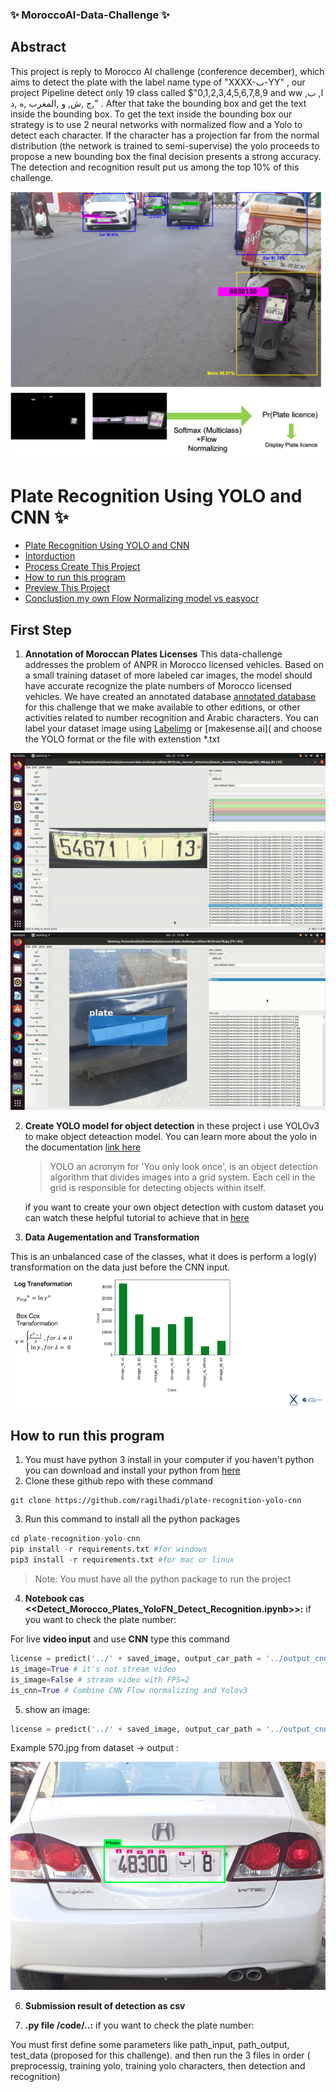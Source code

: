 ### ✨ MoroccoAI-Data-Challenge ✨

## Abstract
  This project is reply to Morocco AI challenge (conference december), which aims to detect the plate with the label name type of "XXXX-ﺏ-YY" , our project Pipeline detect only 19 class called $"0,1,2,3,4,5,6,7,8,9 and ww ,ا, ب ,ج ,ش, و ,المغرب ,ه ,د" . After that take the bounding box and get the text inside the bounding box. To get the text inside the bounding box our strategy is to use 2 neural networks with normalized flow and a Yolo to detect each character. If the character has a projection far from the normal distribution (the network is trained to semi-supervise) the yolo proceeds to propose a new bounding box the final decision presents a strong accuracy. The detection and recognition result put us among the top 10% of this challenge.

<img src="images/workflow.png" alt="workflow">

# Plate Recognition Using YOLO and CNN  ✨

  - [Plate Recognition Using YOLO and CNN](#plate-recognition-using-yolo-and-cnn)
  - [Intorduction](#intorduction)
  - [Process Create This Project](#process-create-this-project)
  - [How to run this program](#how-to-run-this-program)
  - [Preview This Project](#preview-this-project)
  - [Conclustion my own Flow Normalizing model vs easyocr](#conclustion-my-own-cnn-model-vs-easyocr)


## First Step 

1. **Annotation of Moroccan Plates Licenses**
   This data-challenge addresses the problem of ANPR in Morocco licensed vehicles. Based on a small training dataset of more labeled car images, the model should have accurate recognize the plate numbers of Morocco licensed vehicles.
   We have created an annotated database [annotated database](https://drive.google.com/drive/folders/1ZFdMo-CyisVzXsSioRH9KrbbD1J4_BMH?usp=sharing) for this challenge that we make available to other editions, or other activities related to number recognition and Arabic characters. 
   You can label your dataset image using [Labelimg]() or [makesense.ai]( and choose the YOLO format or the file with extenstion *.txt
<img src="images/gif_characters.gif" alt="gif_characters">

<img src="images/gif_plates.gif" alt="">

2. **Create YOLO model for object detection**
   in these project i use YOLOv3  to make object deteaction model. You can learn more about the yolo in the documentation [link here](https://github.com/ultralytics/yolov5)

   > YOLO an acronym for 'You only look once', is an object detection algorithm that divides images into a grid system. Each cell in the grid is responsible for detecting objects within itself.

   if you want to create your own object detection with custom dataset you can watch these helpful tutorial to achieve that in [here](https://www.youtube.com/watch?v=GRtgLlwxpc4)

3. **Data Augementation and Transformation**
  
  This is an unbalanced case of the classes, what it does is perform a log(y) transformation on the data just before the CNN input.
<img src="images/non-eq.png" alt="">



## How to run this program

1.  You must have python 3 install in your computer if you haven't python you can download and install your python from [here](https://www.python.org/downloads/)
2.  Clone these github repo with these command
  ```git
  git clone https://github.com/ragilhadi/plate-recognition-yolo-cnn
  ```
3. Run this command to install all the python packages
```python
cd plate-recognition-yolo-cnn
pip install -r requirements.txt #for windows
pip3 install -r requirements.txt #for mac or linux
```
> Note: You must have all the python package to run the project

4. **Notebook cas <<Detect_Morocco_Plates_YoloFN_Detect_Recognition.ipynb>>:** if you want to check the plate number:

For live **video input** and use **CNN** type this command
```python
license = predict('../' + saved_image, output_car_path = '../output_cnn.jpg', output_license_path_original = '../license_original_cnn.jpg', output_license_path = '../license_cnn.jpg', is_cnn=True, is_image=True)
is_image=True # it's not stream video 
is_image=False # stream video with FPS=2
is_cnn=True # Combine CNN Flow normalizing and Yolov3 
```
5. show an image:

```python
license = predict('../' + saved_image, output_car_path = '../output_cnn.jpg', output_license_path_original = '../license_original_cnn.jpg', output_license_path = '../license_cnn.jpg', is_cnn=True, is_image=True)
```
Example 570.jpg from dataset -> output :

<img src="images/image1.png" alt="">

6. **Submission result of detection as csv**



7. **.py file /code/..:** if you want to check the plate number:

You must first define some parameters like path_input, path_output, test_data (proposed for this challenge). and then run the 3 files in order ( preprocessig, training yolo, training yolo characters, then detection and recognition) 


